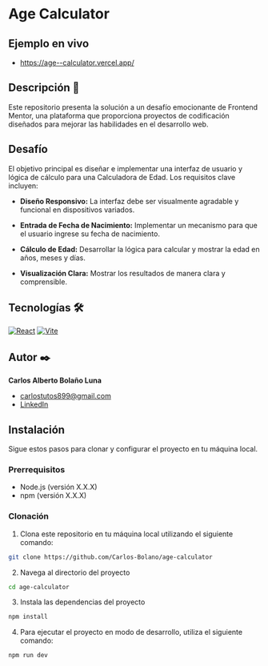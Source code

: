 # Age Calculator
<!-- ![Imagen del proyecto](https://github.com/timmyandersonpro/kata_pixar/blob/main/assets/ele_trailer.jpg?raw=true) -->

## Ejemplo en vivo
- https://age--calculator.vercel.app/

## Descripción 📑
Este repositorio presenta la solución a un desafío emocionante de Frontend Mentor, una plataforma que proporciona proyectos de codificación diseñados para mejorar las habilidades en el desarrollo web.

## Desafío

El objetivo principal es diseñar e implementar una interfaz de usuario y lógica de cálculo para una Calculadora de Edad. Los requisitos clave incluyen:

- **Diseño Responsivo:** La interfaz debe ser visualmente agradable y funcional en dispositivos variados.
  
- **Entrada de Fecha de Nacimiento:** Implementar un mecanismo para que el usuario ingrese su fecha de nacimiento.

- **Cálculo de Edad:** Desarrollar la lógica para calcular y mostrar la edad en años, meses y días.

- **Visualización Clara:** Mostrar los resultados de manera clara y comprensible.

##
## Tecnologías 🛠
<!-- Iconos sacados de: https://github.com/hendrasob/badges/blob/master/README.md y https://github.com/alexandresanlim/Badges4-README.md-Profile -->
[![React](https://img.shields.io/badge/React-61DAFB?style=for-the-badge&logo=react&logoColor=black)](https://reactjs.org/)
[![Vite](https://img.shields.io/badge/Vite-646CFF?style=for-the-badge&logo=vite&logoColor=white)](https://vitejs.dev/)

## Autor ✒️
**Carlos Alberto Bolaño Luna**

* [carlostutos899@gmail.com](carlostutos899@gmail.com)
* [LinkedIn](https://www.linkedin.com/in/carlos-bola%C3%B1o-716926191/)
<!-- * [Porfolio web](https://tu-dominio.com/) -->

## Instalación 
Sigue estos pasos para clonar y configurar el proyecto en tu máquina local.

### Prerrequisitos

- Node.js (versión X.X.X)
- npm (versión X.X.X)

### Clonación

1. Clona este repositorio en tu máquina local utilizando el siguiente comando:

```bash
git clone https://github.com/Carlos-Bolano/age-calculator
```

2. Navega al directorio del proyecto
 ```bash
cd age-calculator
   ```

3. Instala las dependencias del proyecto
```bash
npm install
   ```

4. Para ejecutar el proyecto en modo de desarrollo, utiliza el siguiente comando:
```bash
npm run dev
   ```
 
